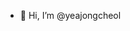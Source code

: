 - 👋 Hi, I’m @yeajongcheol


<!---
yeajongcheol/yeajongcheol is a ✨ special ✨ repository because its `README.md` (this file) appears on your GitHub profile.
You can click the Preview link to take a look at your changes.
--->
